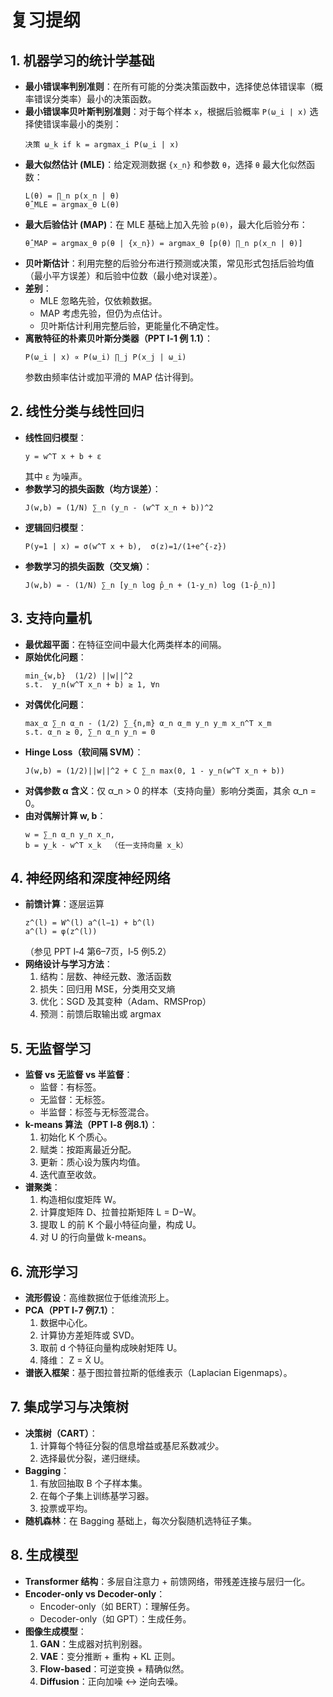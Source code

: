# 复习提纲

## 1. 机器学习的统计学基础

- **最小错误率判别准则**：在所有可能的分类决策函数中，选择使总体错误率（概率错误分类率）最小的决策函数。
- **最小错误率贝叶斯判别准则**：对于每个样本 `x`，根据后验概率 `P(ω_i | x)` 选择使错误率最小的类别：
  ```
  决策 ω_k if k = argmax_i P(ω_i | x)
  ```
- **最大似然估计 (MLE)**：给定观测数据 `{x_n}` 和参数 `θ`，选择 `θ` 最大化似然函数：
  ```
  L(θ) = ∏_n p(x_n | θ)
  θ̂_MLE = argmax_θ L(θ)
  ```
- **最大后验估计 (MAP)**：在 MLE 基础上加入先验 `p(θ)`，最大化后验分布：
  ```
  θ̂_MAP = argmax_θ p(θ | {x_n}) = argmax_θ [p(θ) ∏_n p(x_n | θ)]
  ```
- **贝叶斯估计**：利用完整的后验分布进行预测或决策，常见形式包括后验均值（最小平方误差）和后验中位数（最小绝对误差）。
- **差别**：
  - MLE 忽略先验，仅依赖数据。
  - MAP 考虑先验，但仍为点估计。
  - 贝叶斯估计利用完整后验，更能量化不确定性。
- **离散特征的朴素贝叶斯分类器（PPT I‑1 例 1.1）**：
  ```
  P(ω_i | x) ∝ P(ω_i) ∏_j P(x_j | ω_i)
  ```
  参数由频率估计或加平滑的 MAP 估计得到。

## 2. 线性分类与线性回归

- **线性回归模型**：
  ```
  y = w^T x + b + ε
  ```
  其中 `ε` 为噪声。
- **参数学习的损失函数（均方误差）**：
  ```
  J(w,b) = (1/N) ∑_n (y_n - (w^T x_n + b))^2
  ```
- **逻辑回归模型**：
  ```
  P(y=1 | x) = σ(w^T x + b),  σ(z)=1/(1+e^{-z})
  ```
- **参数学习的损失函数（交叉熵）**：
  ```
  J(w,b) = - (1/N) ∑_n [y_n log p̂_n + (1-y_n) log (1-p̂_n)]
  ```

## 3. 支持向量机

- **最优超平面**：在特征空间中最大化两类样本的间隔。
- **原始优化问题**：
  ```
  min_{w,b}  (1/2) ||w||^2
  s.t.  y_n(w^T x_n + b) ≥ 1, ∀n
  ```
- **对偶优化问题**：
  ```
  max_α ∑_n α_n - (1/2) ∑_{n,m} α_n α_m y_n y_m x_n^T x_m
  s.t. α_n ≥ 0, ∑_n α_n y_n = 0
  ```
- **Hinge Loss（软间隔 SVM）**：
  ```
  J(w,b) = (1/2)||w||^2 + C ∑_n max(0, 1 - y_n(w^T x_n + b))
  ```
- **对偶参数 α 含义**：仅 α\_n > 0 的样本（支持向量）影响分类面，其余 α\_n = 0。
- **由对偶解计算 w, b**：
  ```
  w = ∑_n α_n y_n x_n,
  b = y_k - w^T x_k  （任一支持向量 x_k）
  ```

## 4. 神经网络和深度神经网络

- **前馈计算**：逐层运算
  ```
  z^(l) = W^(l) a^(l−1) + b^(l)
  a^(l) = φ(z^(l))
  ```
  （参见 PPT I‑4 第6–7页，I‑5 例5.2）
- **网络设计与学习方法**：
  1. 结构：层数、神经元数、激活函数
  2. 损失：回归用 MSE，分类用交叉熵
  3. 优化：SGD 及其变种（Adam、RMSProp）
  4. 预测：前馈后取输出或 argmax

## 5. 无监督学习

- **监督 vs 无监督 vs 半监督**：
  - 监督：有标签。
  - 无监督：无标签。
  - 半监督：标签与无标签混合。
- **k-means 算法（PPT I‑8 例8.1）**：
  1. 初始化 K 个质心。
  2. 赋类：按距离最近分配。
  3. 更新：质心设为簇内均值。
  4. 迭代直至收敛。
- **谱聚类**：
  1. 构造相似度矩阵 W。
  2. 计算度矩阵 D、拉普拉斯矩阵 L = D−W。
  3. 提取 L 的前 K 个最小特征向量，构成 U。
  4. 对 U 的行向量做 k-means。

## 6. 流形学习

- **流形假设**：高维数据位于低维流形上。
- **PCA（PPT I‑7 例7.1）**：
  1. 数据中心化。
  2. 计算协方差矩阵或 SVD。
  3. 取前 d 个特征向量构成映射矩阵 U。
  4. 降维： Z = X̃ U。
- **谱嵌入框架**：基于图拉普拉斯的低维表示（Laplacian Eigenmaps）。

## 7. 集成学习与决策树

- **决策树（CART）**：
  1. 计算每个特征分裂的信息增益或基尼系数减少。
  2. 选择最优分裂，递归继续。
- **Bagging**：
  1. 有放回抽取 B 个子样本集。
  2. 在每个子集上训练基学习器。
  3. 投票或平均。
- **随机森林**：在 Bagging 基础上，每次分裂随机选特征子集。

## 8. 生成模型

- **Transformer 结构**：多层自注意力 + 前馈网络，带残差连接与层归一化。
- **Encoder-only vs Decoder-only**：
  - Encoder-only（如 BERT）：理解任务。
  - Decoder-only（如 GPT）：生成任务。
- **图像生成模型**：
  1. **GAN**：生成器对抗判别器。
  2. **VAE**：变分推断 + 重构 + KL 正则。
  3. **Flow-based**：可逆变换 + 精确似然。
  4. **Diffusion**：正向加噪 ↔ 逆向去噪。

